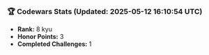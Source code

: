 ### 🏆 Codewars Stats (Updated: 2025-05-12 16:10:54 UTC)

- **Rank:** 8 kyu
- **Honor Points:** 3
- **Completed Challenges:** 1
